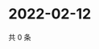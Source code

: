 # 2022-02-12

共 0 条

<!-- BEGIN WEIBO -->
<!-- 最后更新时间 Sat Feb 12 2022 12:18:30 GMT+0800 (China Standard Time) -->

<!-- END WEIBO -->
